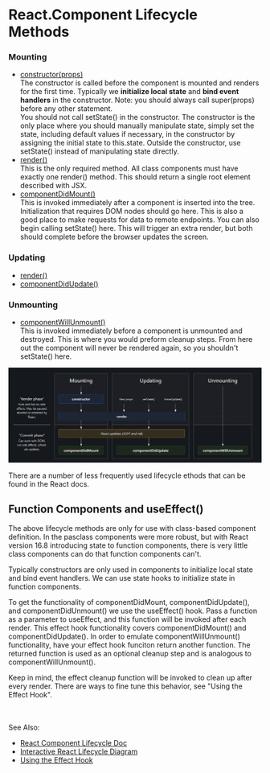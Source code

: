 # React.Component Lifecycle Methods
### Mounting
 - [constructor(props)](https://reactjs.org/docs/react-component.html#constructor)  
The constructor is called before the component is mounted and renders for the first time. Typically we **initialize local state** and **bind event handlers** in the constructor. Note: you should always call super(props) before any other statement.  
You should not call setState() in the constructor. The constructor is the only place where you should manually manipulate state, simply set the state, including default values if necessary, in the constructor by assigning the initial state to this.state. Outside the constructor, use setState() instead of manipulating state directly.
 - [render()](https://reactjs.org/docs/react-component.html#render)  
This is the only required method. All class components must have exactly one render() method. This should return a single root element described with JSX.
 - [componentDidMount()](https://reactjs.org/docs/react-component.html#componentdidmount)  
This is invoked immediately after a component is inserted into the tree. Initialization that requires DOM nodes should go here. This is also a good place to make requests for data to remote endpoints. You can also begin calling setState() here. This will trigger an extra render, but both should complete before the browser updates the screen.

### Updating
 - [render()](https://reactjs.org/docs/react-component.html#render)
 - [componentDidUpdate()](https://reactjs.org/docs/react-component.html#componentdidupdate)

### Unmounting
 - [componentWillUnmount()](https://reactjs.org/docs/react-component.html#componentwillunmount)  
This is invoked immediately before a component is unmounted and destroyed. This is where you would preform cleanup steps. From here out the component will never be rendered again, so you shouldn't setState() here. 

![React Component Lifecycle Diagram](https://raw.githubusercontent.com/LiquidPlummer/ReactCrashCourseLessonPlan/main/images/component-lifecycle-diagram.PNG)

There are a number of less frequently used lifecycle ethods that can be found in the React docs.

## Function Components and useEffect()
The above lifecycle methods are only for use with class-based component definition. In the pasclass components were more robust, but with React version 16.8 introducing state to function components, there is very little class components can do that function components can't.  
  
Typically constructors are only used in components to initialize local state and bind event handlers. We can use state hooks to initialize state in function components.  
  
To get the functionality of componentDidMount, componentDidUpdate(), and componentDidUnmount() we use the useEffect() hook. Pass a function as a parameter to useEffect, and this function will be invoked after each render. This effect hook functionality covers componentDidMount() and componentDidUpdate(). In order to emulate componentWillUnmount() functionality, have your effect hook funciton return another function. The returned function is used as an optional cleanup step and is analogous to componentWillUnmount().  
  
Keep in mind, the effect cleanup function will be invoked to clean up after every render. There are ways to fine tune this behavior, see "Using the Effect Hook".

<BR><BR>See Also:
  - [React Component Lifecycle Doc](https://reactjs.org/docs/react-component.html)
  - [Interactive React Lifecycle Diagram](https://projects.wojtekmaj.pl/react-lifecycle-methods-diagram/)
  - [Using the Effect Hook](https://reactjs.org/docs/hooks-effect.html)
